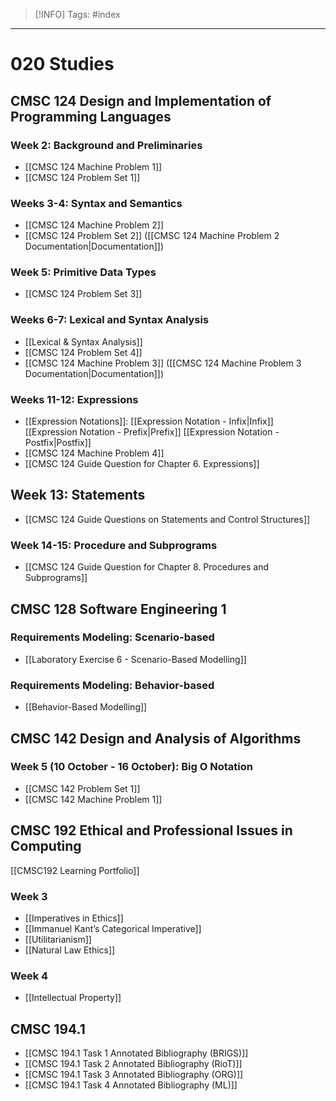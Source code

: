 > [!INFO]
> Tags: #index

----
# 020 Studies
## CMSC 124 Design and Implementation of Programming Languages
### Week 2: Background and Preliminaries
- [[CMSC 124 Machine Problem 1]]
- [[CMSC 124 Problem Set 1]]
### Weeks 3-4: Syntax and Semantics
- [[CMSC 124 Machine Problem 2]]
- [[CMSC 124 Problem Set 2]] ([[CMSC 124 Machine Problem 2 Documentation|Documentation]])
### Week 5: Primitive Data Types
-  [[CMSC 124 Problem Set 3]]
### Weeks 6-7: Lexical and Syntax Analysis
- [[Lexical & Syntax Analysis]]
- [[CMSC 124 Problem Set 4]]
- [[CMSC 124 Machine Problem 3]] ([[CMSC 124 Machine Problem 3 Documentation|Documentation]])
### Weeks 11-12: Expressions
- [[Expression Notations]]: [[Expression Notation - Infix|Infix]] [[Expression Notation - Prefix|Prefix]] [[Expression Notation - Postfix|Postfix]]
- [[CMSC 124 Machine Problem 4]]
- [[CMSC 124 Guide Question for Chapter 6. Expressions]]
## Week 13: Statements
- [[CMSC 124 Guide Questions on Statements and Control Structures]]
### Week 14-15: Procedure and Subprograms
- [[CMSC 124 Guide Question for Chapter 8. Procedures and Subprograms]]

## CMSC 128 Software Engineering 1
### Requirements Modeling: Scenario-based
- [[Laboratory Exercise 6 - Scenario-Based Modelling]]
### Requirements Modeling: Behavior-based
- [[Behavior-Based Modelling]]


## CMSC 142 Design and Analysis of Algorithms
### Week 5 (10 October - 16 October): Big O Notation
- [[CMSC 142 Problem Set 1]]
- [[CMSC 142 Machine Problem 1]]

## CMSC 192 Ethical and Professional Issues in Computing
[[CMSC192 Learning Portfolio]]
### Week 3
- [[Imperatives in Ethics]]
- [[Immanuel Kant’s Categorical Imperative]]
- [[Utilitarianism]]
- [[Natural Law Ethics]]
### Week 4
- [[Intellectual Property]]

## CMSC 194.1
- [[CMSC 194.1 Task 1 Annotated Bibliography (BRIGS)]]
- [[CMSC 194.1 Task 2 Annotated Bibliography (RioT)]]
- [[CMSC 194.1 Task 3 Annotated Bibliography (ORG)]]
- [[CMSC 194.1 Task 4 Annotated Bibliography (ML)]]